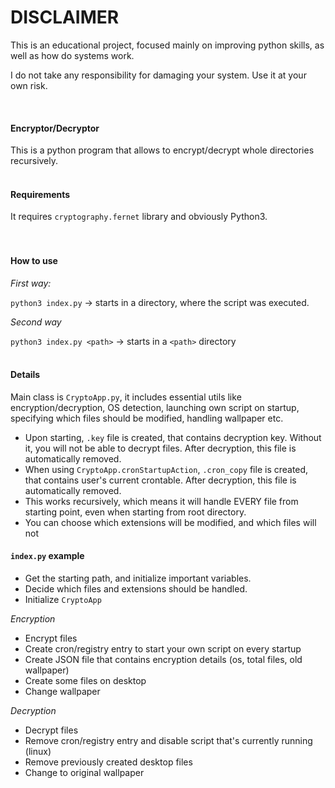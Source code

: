 # DISCLAIMER

This is an educational project, focused mainly on improving python skills, as well as how do systems work. <br>

I do not take any responsibility for damaging your system. Use it at your own risk. <br>

<br>

#### Encryptor/Decryptor

This is a python program that allows to encrypt/decrypt whole directories recursively. <br><br>



#### Requirements

It requires ```cryptography.fernet``` library and obviously Python3. <br> <br><br>



#### How to use

*First way:*

```python3 index.py``` -> starts in a directory, where the script was executed.

*Second way*

```python3 index.py <path>``` -> starts in a ```<path>``` directory <br> <br>


#### Details

Main class is ```CryptoApp.py```, it includes essential utils like encryption/decryption, OS detection, launching own script on startup, specifying which files should be modified, handling wallpaper etc. <br>

- Upon starting, ```.key``` file is created, that contains decryption key. Without it, you will not be able to decrypt files. After decryption, this file is automatically removed.
- When using ```CryptoApp.cronStartupAction```, ```.cron_copy``` file is created, that contains user's current crontable. After decryption, this file is automatically removed.
- This works recursively, which means it will handle EVERY file from starting point, even when starting from root directory.
- You can choose which extensions will be modified, and which files will not <br>


#### ```index.py``` example

- Get the starting path, and initialize important variables.
- Decide which files and extensions should be handled.
- Initialize ```CryptoApp```

*Encryption*

- Encrypt files
- Create cron/registry entry to start your own script on every startup
- Create JSON file that contains encryption details (os, total files, old wallpaper)
- Create some files on desktop
- Change wallpaper

*Decryption*

- Decrypt files
- Remove cron/registry entry and disable script that's currently running (linux)
- Remove previously created desktop files
- Change to original wallpaper
